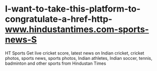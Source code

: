 # I-want-to-take-this-platform-to-congratulate-a-href-http-www.hindustantimes.com-sports-news-S
HT Sports Get live cricket score, latest news on Indian cricket, cricket photos, sports news, sports photos, Indian athletes, Indian soccer, tennis, badminton and other sports from Hindustan Times
